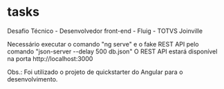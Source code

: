 # tasks
 Desafio Técnico - Desenvolvedor front-end - Fluig - TOTVS Joinville

Necessário executar o comando "ng serve" e o fake REST API pelo comando "json-server --delay 500 db.json"
O REST API estará disponível na porta http://localhost:3000

Obs.: Foi utilizado o projeto de quickstarter do Angular para o desenvolvimento.
